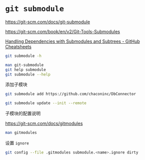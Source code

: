 # `git submodule`

<https://git-scm.com/docs/git-submodule>

<https://git-scm.com/book/en/v2/Git-Tools-Submodules>

[Handling Dependencies with Submodules and Subtrees - GitHub Cheatsheets](https://github.github.com/training-kit/downloads/submodule-vs-subtree-cheat-sheet/)

```bash
git submodule -h

man git-submodule
git help submodule
git submodule --help
```

添加子模块

```bash
git submodule add https://github.com/chaconinc/DbConnector
```

```bash
git submodule update --init --remote
```

子模块的配置说明

<https://git-scm.com/docs/gitmodules>

```bash
man gitmodules
```

设置 `ignore`

```bash
git config --file .gitmodules submodule.<name>.ignore dirty
```
